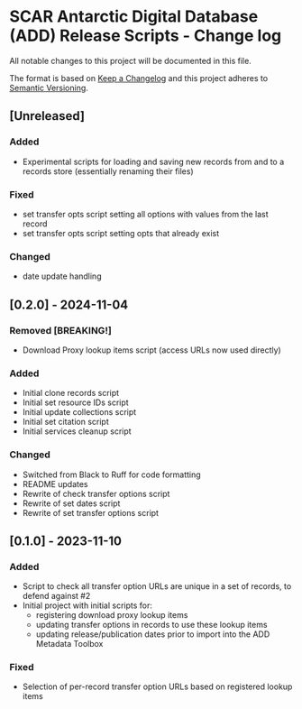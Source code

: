 # SCAR Antarctic Digital Database (ADD) Release Scripts - Change log

All notable changes to this project will be documented in this file.

The format is based on [Keep a Changelog](http://keepachangelog.com/en/1.0.0/)
and this project adheres to [Semantic Versioning](http://semver.org/spec/v2.0.0.html).

## [Unreleased]

### Added

* Experimental scripts for loading and saving new records from and to a records store (essentially renaming their files) 

### Fixed

* set transfer opts script setting all options with values from the last record
* set transfer opts script setting opts that already exist

### Changed

* date update handling

## [0.2.0] - 2024-11-04

### Removed [BREAKING!]

* Download Proxy lookup items script (access URLs now used directly)

### Added

* Initial clone records script
* Initial set resource IDs script
* Initial update collections script
* Initial set citation script
* Initial services cleanup script

### Changed

* Switched from Black to Ruff for code formatting
* README updates
* Rewrite of check transfer options script
* Rewrite of set dates script
* Rewrite of set transfer options script

## [0.1.0] - 2023-11-10

### Added

* Script to check all transfer option URLs are unique in a set of records, to defend against #2
* Initial project with initial scripts for: 
  * registering download proxy lookup items
  * updating transfer options in records to use these lookup items
  * updating release/publication dates prior to import into the ADD Metadata Toolbox

### Fixed

* Selection of per-record transfer option URLs based on registered lookup items
